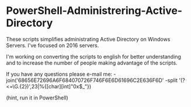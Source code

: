 # PowerShell-Administrering-Active-Directory

These scripts simplifies administrating Active Directory on Windows Servers. I've focused on 2016 servers.

I'm working on converting the scripts to english for better understanding and to increase the number of people making advantage of the scripts.

If you have any questions please e-mail me:
-join('68656E72696A6F684070726F746F6E6D61696C2E636F6D' -split '(?<=\G.{2})',23|%{[char][int]"0x$_"})

(hint, run it in PowerShell)
